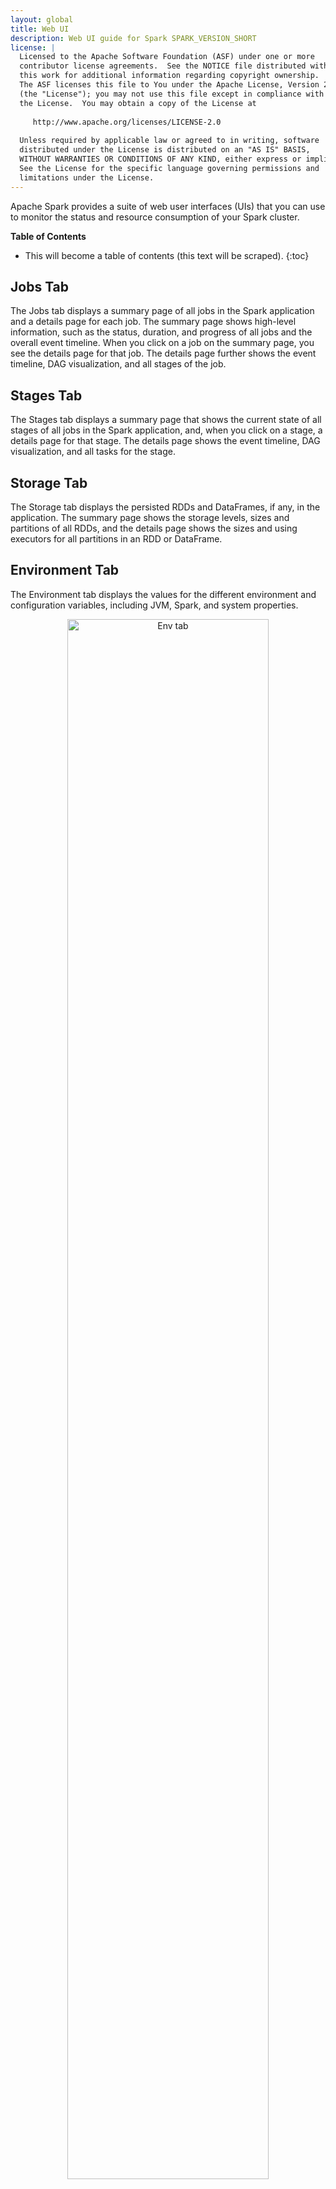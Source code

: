 ```yaml
---
layout: global
title: Web UI
description: Web UI guide for Spark SPARK_VERSION_SHORT
license: |
  Licensed to the Apache Software Foundation (ASF) under one or more
  contributor license agreements.  See the NOTICE file distributed with
  this work for additional information regarding copyright ownership.
  The ASF licenses this file to You under the Apache License, Version 2.0
  (the "License"); you may not use this file except in compliance with
  the License.  You may obtain a copy of the License at
 
     http://www.apache.org/licenses/LICENSE-2.0
 
  Unless required by applicable law or agreed to in writing, software
  distributed under the License is distributed on an "AS IS" BASIS,
  WITHOUT WARRANTIES OR CONDITIONS OF ANY KIND, either express or implied.
  See the License for the specific language governing permissions and
  limitations under the License.
---
```


Apache Spark provides a suite of web user interfaces (UIs) that you can use
to monitor the status and resource consumption of your Spark cluster.


**Table of Contents**

* This will become a table of contents (this text will be scraped).
{:toc}

## Jobs Tab
The Jobs tab displays a summary page of all jobs in the Spark application and a details page
for each job. The summary page shows high-level information, such as the status, duration, and
progress of all jobs and the overall event timeline. When you click on a job on the summary
page, you see the details page for that job. The details page further shows the event timeline,
DAG visualization, and all stages of the job.

## Stages Tab
The Stages tab displays a summary page that shows the current state of all stages of all jobs in
the Spark application, and, when you click on a stage, a details page for that stage. The details
page shows the event timeline, DAG visualization, and all tasks for the stage.

## Storage Tab
The Storage tab displays the persisted RDDs and DataFrames, if any, in the application. The summary
page shows the storage levels, sizes and partitions of all RDDs, and the details page shows the
sizes and using executors for all partitions in an RDD or DataFrame.

## Environment Tab
The Environment tab displays the values for the different environment and configuration variables,
including JVM, Spark, and system properties.

<p style="text-align: center;">
  <img src="img/webui-env-tab.png"
       title="Env tab"
       alt="Env tab"
       width="80%" />
  <!-- Images are downsized intentionally to improve quality on retina displays -->
</p>

We can see that this environment page has five parts, it is a useful place to check whether your properties have
been set correctly. The first part 'Runtime Information' simply contains the
[runtime properties](configuration.html#runtime-environment) like versions of Java and Scala.
The second part 'Spark Properties' lists the [application properties](configuration.html#runtime-environment) like
'spark.app.name' and 'spark.driver.memory'.

<p style="text-align: center;">
  <img src="img/webui-env-hadoop.png"
       title="Hadoop Properties"
       alt="Hadoop Properties"
       width="80%" />
  <!-- Images are downsized intentionally to improve quality on retina displays -->
</p>
Clicking the 'Hadoop Properties' link displays properties relative to Hadoop and Yarn. Note that properties like
"spark.hadoop.*" are shown in 'Spark Properties'.

<p style="text-align: center;">
  <img src="img/webui-env-sys.png"
       title="System Properties"
       alt="System Properties"
       width="80%" />
  <!-- Images are downsized intentionally to improve quality on retina displays -->
</p>
'System Properties' shows more details about the JVM.

<p style="text-align: center;">
  <img src="img/webui-env-class.png"
       title="Classpath Entries"
       alt="Classpath Entries"
       width="80%" />
  <!-- Images are downsized intentionally to improve quality on retina displays -->
</p>

The last part 'Classpath Entries' illustrates the classes loaded from different sources, which is very useful
to resolve class conflicts.

## Executors Tab
The Executors tab displays summary information about the executors that were created for the
application, including memory and disk usage and task and shuffle information. The Storage Memory
column shows the amount of memory used and reserved for caching data.

## SQL Tab
If the application executes Spark SQL queries, the SQL tab displays information, such as the duration,
jobs, and physical and logical plans for the queries. Here we include a basic example to illustrate
this tab:
{% highlight scala %}
scala> val df = Seq((1, "andy"), (2, "bob"), (2, "andy")).toDF("count", "name")
df: org.apache.spark.sql.DataFrame = [count: int, name: string]

scala> df.count
res0: Long = 3                                                                  

scala> df.createGlobalTempView("df")

scala> spark.sql("select name,sum(count) from global_temp.df group by name").show
+----+----------+
|name|sum(count)|
+----+----------+
|andy|         3|
| bob|         2|
+----+----------+
{% endhighlight %}

<p style="text-align: center;">
  <img src="img/webui-sql-tab.png"
       title="SQL tab"
       alt="SQL tab"
       width="80%" />
  <!-- Images are downsized intentionally to improve quality on retina displays -->
</p>

Now the above three dataframe/SQL operators are shown in the list. If we click the
'show at \<console\>: 24' link of the last query, we will see the DAG of the job.

<p style="text-align: center;">
  <img src="img/webui-sql-dag.png"
       title="SQL DAG"
       alt="SQL DAG"
       width="50%" />
  <!-- Images are downsized intentionally to improve quality on retina displays -->
</p>

We can see that details information of each stage. The first block 'WholeStageCodegen'  
compile multiple operator ('LocalTableScan' and 'HashAggregate') together into a single Java
function to improve performance, and metrics like number of rows and spill size are listed in
the block. The second block 'Exchange' shows the metrics on the shuffle exchange, including
number of written shuffle records, total data size, etc.


<p style="text-align: center;">
  <img src="img/webui-sql-plan.png"
       title="logical plans and the physical plan"
       alt="logical plans and the physical plan"
       width="80%" />
  <!-- Images are downsized intentionally to improve quality on retina displays -->
</p>
Clicking the 'Details' link on the bottom displays the logical plans and the physical plan, which
illustrate how Spark parses, analyzes, optimizes and performs the query.


## Streaming Tab
The web UI includes a Streaming tab if the application uses Spark streaming. This tab displays
scheduling delay and processing time for each micro-batch in the data stream, which can be useful
for troubleshooting the streaming application.
